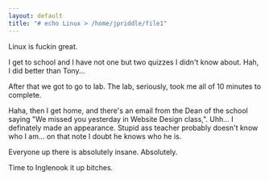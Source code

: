 ```yaml
---
layout: default
title: "# echo Linux > /home/jpriddle/file1"
---
```


Linux is fuckin great.

I get to school and I have not one but two quizzes I didn't know about. Hah, I
did better than Tony...

After that we got to go to lab. The lab, seriously, took me all of 10 minutes
to complete.

Haha, then I get home, and there's an email from the Dean of the school saying
"We missed you yesterday in Website Design class,". Uhh... I definately made
an appearance. Stupid ass teacher probably doesn't know who I am... on that
note I doubt he knows who he is.

Everyone up there is absolutely insane.  Absolutely.

Time to Inglenook it up bitches.
